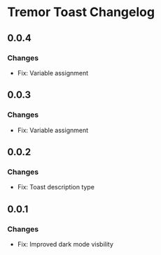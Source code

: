# Tremor Toast Changelog

## 0.0.4

### Changes

- Fix: Variable assignment

## 0.0.3

### Changes

- Fix: Variable assignment

## 0.0.2

### Changes

- Fix: Toast description type

## 0.0.1

### Changes

- Fix: Improved dark mode visbility
